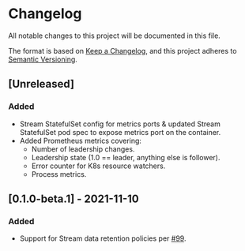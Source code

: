 # Changelog
All notable changes to this project will be documented in this file.

The format is based on [Keep a Changelog](https://keepachangelog.com/en/1.0.0/),
and this project adheres to [Semantic Versioning](https://semver.org/spec/v2.0.0.html).

## [Unreleased]
### Added
- Stream StatefulSet config for metrics ports & updated Stream StatefulSet pod spec to expose metrics port on the container.
- Added Prometheus metrics covering:
    - Number of leadership changes.
    - Leadership state (1.0 == leader, anything else is follower).
    - Error counter for K8s resource watchers.
    - Process metrics.

## [0.1.0-beta.1] - 2021-11-10
### Added
- Support for Stream data retention policies per [#99](https://github.com/hadron-project/hadron/issues/99).
